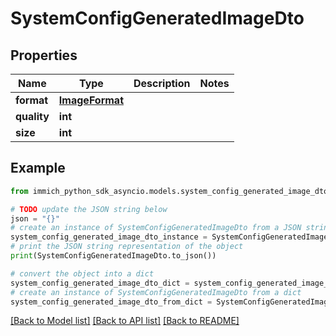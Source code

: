 # SystemConfigGeneratedImageDto


## Properties

Name | Type | Description | Notes
------------ | ------------- | ------------- | -------------
**format** | [**ImageFormat**](ImageFormat.md) |  | 
**quality** | **int** |  | 
**size** | **int** |  | 

## Example

```python
from immich_python_sdk_asyncio.models.system_config_generated_image_dto import SystemConfigGeneratedImageDto

# TODO update the JSON string below
json = "{}"
# create an instance of SystemConfigGeneratedImageDto from a JSON string
system_config_generated_image_dto_instance = SystemConfigGeneratedImageDto.from_json(json)
# print the JSON string representation of the object
print(SystemConfigGeneratedImageDto.to_json())

# convert the object into a dict
system_config_generated_image_dto_dict = system_config_generated_image_dto_instance.to_dict()
# create an instance of SystemConfigGeneratedImageDto from a dict
system_config_generated_image_dto_from_dict = SystemConfigGeneratedImageDto.from_dict(system_config_generated_image_dto_dict)
```
[[Back to Model list]](../README.md#documentation-for-models) [[Back to API list]](../README.md#documentation-for-api-endpoints) [[Back to README]](../README.md)


